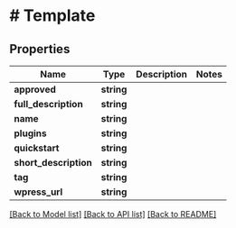# # Template

## Properties

Name | Type | Description | Notes
------------ | ------------- | ------------- | -------------
**approved** | **string** |  |
**full_description** | **string** |  |
**name** | **string** |  |
**plugins** | **string** |  |
**quickstart** | **string** |  |
**short_description** | **string** |  |
**tag** | **string** |  |
**wpress_url** | **string** |  |

[[Back to Model list]](../../README.md#models) [[Back to API list]](../../README.md#endpoints) [[Back to README]](../../README.md)
